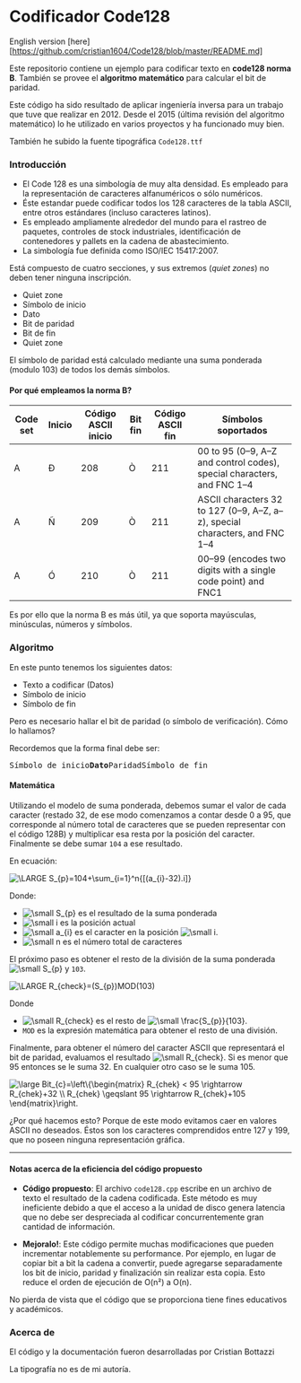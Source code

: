 # Codificador Code128

English version [here][https://github.com/cristian1604/Code128/blob/master/README.md]

Este repositorio contiene un ejemplo para codificar texto en **code128 norma B**. También se provee el **algoritmo matemático** para calcular el bit de paridad.

Este código ha sido resultado de aplicar ingeniería inversa para un trabajo que tuve que realizar en 2012. Desde el 2015 (última revisión del algoritmo matemático) lo he utilizado en varios proyectos y ha funcionado muy bien.

También he subido la fuente tipográfica `Code128.ttf`


### Introducción


   * El Code 128 es una simbología de muy alta densidad. Es empleado para la representación de caracteres alfanuméricos o sólo numéricos.
   * Éste estandar puede codificar todos los 128 caracteres de la tabla ASCII, entre otros estándares (incluso caracteres latinos).
   * Es empleado ampliamente alrededor del mundo para el rastreo de paquetes, controles de stock industriales, identificación de contenedores y pallets en la cadena de abastecimiento.
   * La simbología fue definida como ISO/IEC 15417:2007.


Está compuesto de cuatro secciones, y sus extremos (*quiet zones*) no deben tener ninguna inscripción.

  *  Quiet zone
  *  Símbolo de inicio
  *  Dato
  *  Bit de paridad
  *  Bit de fin
  *  Quiet zone

El símbolo de paridad está calculado mediante una suma ponderada (modulo 103) de todos los demás símbolos.


#### Por qué empleamos la norma B?

| Code set | Inicio | Código ASCII inicio | Bit fin | Código ASCII fin | Símbolos soportados |
| ------ | ------ | ------ | ------ | ------ | ------ |
| A | Ð | 208 | Ò | 211 | 00 to 95 (0–9, A–Z and control codes), special characters, and FNC 1–4 |
| A | Ñ | 209 | Ò | 211 | ASCII characters 32 to 127 (0–9, A–Z, a–z), special characters, and FNC 1–4 |
| A | Ó | 210 | Ò | 211 | 00–99 (encodes two digits with a single code point) and FNC1 |

Es por ello que la norma B es más útil, ya que soporta mayúsculas, minúsculas, números y símbolos.


### Algoritmo

En este punto tenemos los siguientes datos:
 * Texto a codificar (Datos)
 * Símbolo de inicio
 * Símbolo de fin

Pero es necesario hallar el bit de paridad (o símbolo de verificación). Cómo lo hallamos?

Recordemos que la forma final debe ser:

<kbd>Símbolo de inicio</kbd><kbd>**Dato**</kbd><kbd>Paridad</kbd><kbd>Símbolo de fin</kbd>


#### Matemática
Utilizando el modelo de suma ponderada, debemos sumar el valor de cada caracter (restado 32, de ese modo comenzamos a contar desde 0 a 95, que corresponde al número total de caracteres que se pueden representar con el código 128B) y multiplicar esa resta por la posición del caracter. Finalmente se debe sumar `104` a ese resultado.

En ecuación:

<img src="https://latex.codecogs.com/gif.latex?\LARGE&space;S_{p}=104&plus;\sum_{i=1}^n{[(a_{i}-32).i]}" title="\LARGE S_{p}=104+\sum_{i=1}^n{[(a_{i}-32).i]}" />

Donde:

 * <img src="https://latex.codecogs.com/png.latex?\dpi{150}&space;\small&space;S_{p}" title="\small S_{p}" /> es el resultado de la suma ponderada
 * <img src="https://latex.codecogs.com/png.latex?\dpi{150}&space;\small&space;i" title="\small i" /> es la posición actual
 * <img src="https://latex.codecogs.com/png.latex?\dpi{150}&space;\small&space;a_{i}" title="\small a_{i}" /> es el caracter en la posición <img src="https://latex.codecogs.com/png.latex?\dpi{150}&space;\small&space;i" title="\small i" />.
 * <img src="https://latex.codecogs.com/png.latex?\dpi{150}&space;\small&space;n" title="\small n" /> es el número total de caracteres

El próximo paso es obtener el resto de la división de la suma ponderada <img src="https://latex.codecogs.com/png.latex?\dpi{150}&space;\small&space;S_{p}" title="\small S_{p}" /> y `103`.

<img src="https://latex.codecogs.com/png.latex?\dpi{150}&space;\small&space;R_{check}=(S_{p})MOD(103)" title="\LARGE R_{check}=(S_{p})MOD(103)" />

Donde

 * <img src="https://latex.codecogs.com/png.latex?\dpi{150}&space;\tiny&space;R_{check}" title="\small R_{check}" /> es el resto de <img src="https://latex.codecogs.com/png.latex?\dpi{150}&space;\tiny&space;\frac{S_{p}}{103}" title="\small \frac{S_{p}}{103}" />.
 * `MOD` es la expresión matemática para obtener el resto de una división.

Finalmente, para obtener el número del caracter ASCII que representará el bit de paridad, evaluamos el resultado <img src="https://latex.codecogs.com/png.latex?\dpi{150}&space;\small&space;R_{check}" title="\small R_{check}" />. Si es menor que 95 entonces se le suma 32. En cualquier otro caso se le suma 105.

<img src="https://latex.codecogs.com/png.latex?\dpi{150}&space;\large&space;Bit_{c}=\left\{\begin{matrix}&space;R_{chek}&space;<&space;95&space;\rightarrow&space;R_{chek}&plus;32&space;\\&space;R_{chek}&space;\geqslant&space;95&space;\rightarrow&space;R_{chek}&plus;105&space;\end{matrix}\right." title="\large Bit_{c}=\left\{\begin{matrix} R_{chek} < 95 \rightarrow R_{chek}+32 \\ R_{chek} \geqslant 95 \rightarrow R_{chek}+105 \end{matrix}\right." />

¿Por qué hacemos esto? Porque de este modo evitamos caer en valores ASCII no deseados. Éstos son los caracteres comprendidos entre 127 y 199, que no poseen ninguna representación gráfica.

----


#### Notas acerca de la eficiencia del código propuesto

 * **Código propuesto**: El archivo `code128.cpp` escribe en un archivo de texto el resultado de la cadena codificada. Este método es muy ineficiente debido a que el acceso a la unidad de disco genera latencia que no debe ser despreciada al codificar concurrentemente gran cantidad de información.

 * **Mejoralo!**: Este código permite muchas modificaciones que pueden incrementar notablemente su performance. Por ejemplo, en lugar de copiar bit a bit la cadena a convertir, puede agregarse separadamente los bit de inicio, paridad y finalización sin realizar esta copia. Esto reduce el orden de ejecución de O(n²) a O(n).

No pierda de vista que el código que se proporciona tiene fines educativos y académicos.


### Acerca de

El código y la documentación fueron desarrolladas por Cristian Bottazzi

La tipografía no es de mi autoría.



